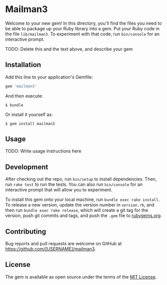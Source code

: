 # Mailman3

Welcome to your new gem! In this directory, you'll find the files you need to be able to package up your Ruby library into a gem. Put your Ruby code in the file `lib/mailman3`. To experiment with that code, run `bin/console` for an interactive prompt.

TODO: Delete this and the text above, and describe your gem

## Installation

Add this line to your application's Gemfile:

```ruby
gem 'mailman3'
```

And then execute:

    $ bundle

Or install it yourself as:

    $ gem install mailman3

## Usage

TODO: Write usage instructions here

## Development

After checking out the repo, run `bin/setup` to install dependencies. Then, run `rake test` to run the tests. You can also run `bin/console` for an interactive prompt that will allow you to experiment.

To install this gem onto your local machine, run `bundle exec rake install`. To release a new version, update the version number in `version.rb`, and then run `bundle exec rake release`, which will create a git tag for the version, push git commits and tags, and push the `.gem` file to [rubygems.org](https://rubygems.org).

## Contributing

Bug reports and pull requests are welcome on GitHub at https://github.com/[USERNAME]/mailman3.

## License

The gem is available as open source under the terms of the [MIT License](http://opensource.org/licenses/MIT).
